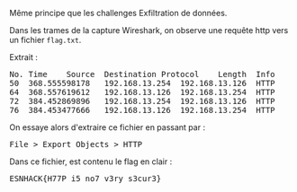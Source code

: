 Même principe que les challenges Exfiltration de données.

Dans les trames de la capture Wireshark, on observe une requête http vers un fichier `flag.txt`.

Extrait :

<pre>
No.	Time	Source	Destination	Protocol	Length	Info
50	368.555598178	192.168.13.254	192.168.13.126	HTTP	144	GET / HTTP/1.1 
64	368.557619612	192.168.13.126	192.168.13.254	HTTP	280	HTTP/1.0 200 OK  (text/html)
72	384.452869896	192.168.13.254	192.168.13.126	HTTP	215	GET /flag.txt HTTP/1.1 
76	384.453477666	192.168.13.126	192.168.13.254	HTTP	268	HTTP/1.0 200 OK  (text/plain)
</pre>

On essaye alors d'extraire ce fichier en passant par :
<pre>File > Export Objects > HTTP </pre>

Dans ce fichier, est contenu le flag en clair :
<pre>ESNHACK{H77P_i5_no7_v3ry_s3cur3}</pre>

